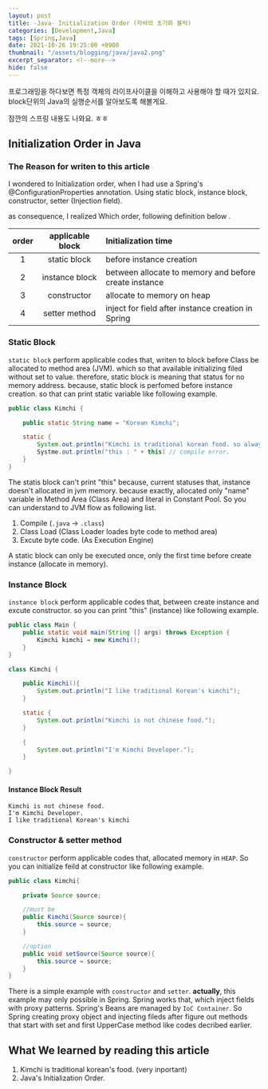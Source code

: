 ```yaml
---
layout: post
title: -Java- Initialization Order (자바의 초기화 블럭)
categories: [Development,Java]
tags: [Spring,Java]
date: 2021-10-26 19:25:00 +0900
thumbnail: "/assets/blogging/java/java2.png"
excerpt_separator: <!--more-->
hide: false
---
```

프로그래밍을 하다보면 특정 객체의 라이프사이클을 이해하고 사용해야 할 때가 있지요.
block단위의 Java의 실행순서를 알아보도록 해볼게요.

잠깐의 스프링 내용도 나와요. ㅎㅎ
<!--more-->

## Initialization Order in Java



### The Reason for writen to this article

I wondered to Initialization order, when I had use a Spring's @ConfigurationProperties annotation. Using static block, instance block, constructor, setter (Injection field).

as consequence, I realized Which order, following definition below .

| order | applicable block | Initialization time                                   |
| :---: | :--------------: | :---------------------------------------------------- |
|   1   |   static block   | before instance creation                              |
|   2   |  instance block  | between allocate to memory and before create instance |
|   3   |   constructor    | allocate to memory on heap                            |
|   4   |  setter method   | inject for field after instance creation in Spring    |

### Static Block

`static block` perform applicable codes that, writen to block before Class be allocated to method area (JVM). which so that available initializing filed without set to value. therefore, static block is meaning that status for no memory address. because, static block is perfomed before instance creation. so that can print static variable like following example.



```java
public class Kimchi {

    public static String name = "Korean Kimchi";

    static {
        System.out.println("Kimchi is traditional korean food. so always " + name);
        Systme.out.println("this : " + this) // compile error.
    }
}
```



The statis block can't print "this" because, current statuses that, instance doesn't allocated in jvm memory. because  exactly, allocated only  "name" variable in Method Area (Class Area) and literal in Constant Pool. So you can understand to JVM flow as following list.

1. Compile (`.java` -> `.class`)
2. Class Load (Class Loader loades byte code to method area)
3. Excute byte code. (As Execution Engine)

A static block can only be executed once, only the first time before create instance (allocate in memory).



### Instance Block

`instance block` perform applicable codes that, between create instance and excute constructor. so you can print "this" (instance) like following example.



```java
public class Main {
    public static void main(String [] args) throws Exception {
        Kimchi kimchi = new Kimchi();
    }
}

class Kimchi {

    public Kimchi(){
        System.out.println("I like traditional Korean's kimchi");
    }

    static {
        System.out.println("Kimchi is not chinese food.");
    }

    {
        System.out.println("I'm Kimchi Developer.");
    }

}
```



#### Instance Block Result

```
Kimchi is not chinese food.   
I'm Kimchi Developer.    
I like traditional Korean's kimchi
```



### Constructor & setter method



`constructor` perform applicable codes that, allocated memory in `HEAP`. So you can initialize feild at constructor like following example.



```java
public class Kimchi{

    private Source source;

    //must be
    public Kimchi(Source source){
        this.source = source;
    }

    //option
    public void setSource(Source source){
        this.source = source;
    }
}
```

There is a simple example with `constructor` and `setter`. **actually**, this example may only possible  in Spring. Spring works that, which inject fields with proxy patterns. Spring's Beans are managed by `IoC Container`. So Spring creating proxy object and  injecting fileds after figure out methods that start with set and first UpperCase method like codes decribed earlier.



## What We learned by reading this article



1. Kimchi is traditional korean's food. (very inportant)
2. Java's Initialization Order.
